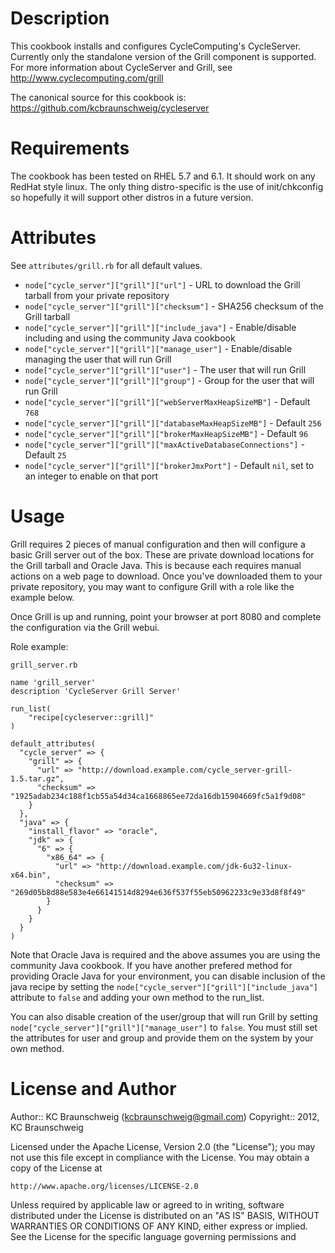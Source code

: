 Description
===========

This cookbook installs and configures CycleComputing's CycleServer. Currently only the standalone version of the Grill
component is supported. For more information about CycleServer and Grill, see http://www.cyclecomputing.com/grill

The canonical source for this cookbook is: https://github.com/kcbraunschweig/cycleserver

Requirements
============

The cookbook has been tested on RHEL 5.7 and 6.1. It should work on any RedHat style linux. The only thing
distro-specific is the use of init/chkconfig so hopefully it will support other distros in a future version.

Attributes
==========
See `attributes/grill.rb` for all default values.

* `node["cycle_server"]["grill"]["url"]` - URL to download the Grill tarball from your private repository
* `node["cycle_server"]["grill"]["checksum"]` - SHA256 checksum of the Grill tarball
* `node["cycle_server"]["grill"]["include_java"]` - Enable/disable including and using the community Java cookbook
* `node["cycle_server"]["grill"]["manage_user"]` - Enable/disable managing the user that will run Grill
* `node["cycle_server"]["grill"]["user"]` - The user that will run Grill
* `node["cycle_server"]["grill"]["group"]` - Group for the user that will run Grill
* `node["cycle_server"]["grill"]["webServerMaxHeapSizeMB"]` - Default `768`
* `node["cycle_server"]["grill"]["databaseMaxHeapSizeMB"]` - Default `256`
* `node["cycle_server"]["grill"]["brokerMaxHeapSizeMB"]` - Default `96`
* `node["cycle_server"]["grill"]["maxActiveDatabaseConnections"]` - Default `25`
* `node["cycle_server"]["grill"]["brokerJmxPort"]` - Default `nil`, set to an integer to enable on that port

Usage
=====

Grill requires 2 pieces of manual configuration and then will configure a basic Grill server out of the box. These are
private download locations for the Grill tarball and Oracle Java. This is because each requires manual actions on a web
page to download. Once you've downloaded them to your private repository, you may want to configure Grill with a role
like the example below.

Once Grill is up and running, point your browser at port 8080 and complete the configuration via the Grill webui.

Role example:

`grill_server.rb`

```
name 'grill_server'
description 'CycleServer Grill Server'

run_list(
    "recipe[cycleserver::grill]"
)

default_attributes(
  "cycle_server" => {
    "grill" => {
      "url" => "http://download.example.com/cycle_server-grill-1.5.tar.gz",
      "checksum" => "1925adab234c188f1cb55a54d34ca1668865ee72da16db15904669fc5a1f9d08"
    }
  },
  "java" => {
    "install_flavor" => "oracle",
    "jdk" => {
      "6" => {
        "x86_64" => {
          "url" => "http://download.example.com/jdk-6u32-linux-x64.bin",
          "checksum" => "269d05b8d88e583e4e66141514d8294e636f537f55eb50962233c9e33d8f8f49"
        }
      }
    }
  }
)
```

Note that Oracle Java is required and the above assumes you are using the community Java cookbook. If you have another
prefered method for providing Oracle Java for your environment, you can disable inclusion of the java recipe by setting
the `node["cycle_server"]["grill"]["include_java"]` attribute to `false` and adding your own method to the run_list.

You can also disable creation of the user/group that will run Grill by setting `node["cycle_server"]["grill"]["manage_user"]`
to `false`. You must still set the attributes for user and group and provide them on the system by your own method.


License and Author
==================

Author:: KC Braunschweig (<kcbraunschweig@gmail.com>)
Copyright:: 2012, KC Braunschweig

Licensed under the Apache License, Version 2.0 (the "License");
you may not use this file except in compliance with the License.
You may obtain a copy of the License at

    http://www.apache.org/licenses/LICENSE-2.0

Unless required by applicable law or agreed to in writing, software
distributed under the License is distributed on an "AS IS" BASIS,
WITHOUT WARRANTIES OR CONDITIONS OF ANY KIND, either express or implied.
See the License for the specific language governing permissions and
